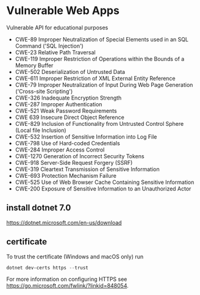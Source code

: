 # Vulnerable Web Apps
 
Vulnerable API for educational purposes


* CWE-89	Improper Neutralization of Special Elements used in an SQL Command ('SQL Injection')
* CWE-23    Relative Path Traversal
* CWE-119	Improper Restriction of Operations within the Bounds of a Memory Buffer
* CWE-502	Deserialization of Untrusted Data
* CWE-611	Improper Restriction of XML External Entity Reference
* CWE-79	Improper Neutralization of Input During Web Page Generation ('Cross-site Scripting')
* CWE-326	Inadequate Encryption Strength
* CWE-287	Improper Authentication
* CWE-521	Weak Password Requirements
* CWE 639   Insecure Direct Object Reference
* CWE-829   Inclusion of Functionality from Untrusted Control Sphere (Local file Inclusion)
* CWE-532	Insertion of Sensitive Information into Log File
* CWE-798	Use of Hard-coded Credentials
* CWE-284   Improper Access Control
* CWE-1270  Generation of Incorrect Security Tokens
* CWE-918   Server-Side Request Forgery (SSRF)
* CWE-319   Cleartext Transmission of Sensitive Information
* CWE-693   Protection Mechanism Failure
* CWE-525   Use of Web Browser Cache Containing Sensitive Information
* CWE-200   Exposure of Sensitive Information to an Unauthorized Actor

## install dotnet 7.0

https://dotnet.microsoft.com/en-us/download

## certificate

To trust the certificate (Windows and macOS only) run 

```PowerShell
dotnet dev-certs https --trust
```

For more information on configuring HTTPS see https://go.microsoft.com/fwlink/?linkid=848054.